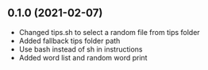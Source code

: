 ## 0.1.0 (2021-02-07)

- Changed tips.sh to select a random file from tips folder
- Added fallback tips folder path
- Use bash instead of sh in instructions
- Added word list and random word print
